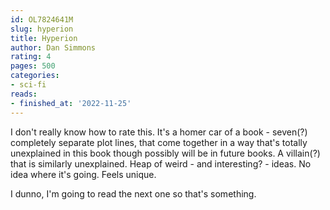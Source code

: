 ```yaml
---
id: OL7824641M
slug: hyperion
title: Hyperion
author: Dan Simmons
rating: 4
pages: 500
categories:
- sci-fi
reads:
- finished_at: '2022-11-25'
---
```

I don't really know how to rate this. It's a homer car of a book - seven(?) completely separate plot lines, that come together in a way that's totally unexplained in this book though possibly will be in future books. A villain(?) that is similarly unexplained. Heap of weird - and interesting? - ideas. No idea where it's going. Feels unique.

I dunno, I'm going to read the next one so that's something.
